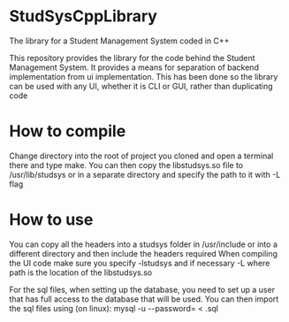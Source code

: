 # StudSysCppLibrary
The library for a Student Management System coded in C++

This repository provides the library for the code behind the Student Management System. It provides a means for separation of backend implementation from ui implementation. This has been done so the library can be used with any UI, whether it is CLI or GUI, rather than duplicating code

# How to compile
Change directory into the root of project you cloned and open a terminal there and type make.
You can then copy the libstudsys.so file to /usr/lib/studsys or in a separate directory and specify the path to it with -L<path> flag

# How to use
You can copy all the headers into a studsys folder in /usr/include or into a different directory and then include the headers required
When compiling the UI code make sure you specify -lstudsys and if necessary -L<path> where path is the location of the libstudsys.so

For the sql files, when setting up the database, you need to set up a user that has full access to the database that will be used. You can then import the sql files using (on linux):
  mysql -u <user> --password=<password> <database-name> < <sql-file>.sql
